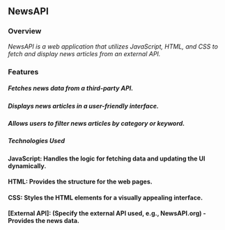 ## NewsAPI
### Overview
<i> NewsAPI is a web application that utilizes JavaScript, HTML, and CSS to fetch and display news articles from an external API. </i>

### Features
##### Fetches news data from a third-party API.
##### Displays news articles in a user-friendly interface.
##### Allows users to filter news articles by category or keyword.
##### Technologies Used
#### JavaScript: Handles the logic for fetching data and updating the UI dynamically.
#### HTML: Provides the structure for the web pages.
#### CSS: Styles the HTML elements for a visually appealing interface.
#### [External API]: (Specify the external API used, e.g., NewsAPI.org) - Provides the news data.

